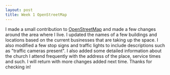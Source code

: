 ```yaml
---
layout: post
title: Week 1 OpenStreetMap
---
```


I made a small contribution to [OpenStreetMap](www.openstreetmap.org) and made a few changes around the area where I live. I updated the names of a few buildings and locations based on the current businesses that are taking up the space. I also modified a few stop signs and traffic lights to include descriptions such as "traffic cameras present". I also added some detailed information about the church I attend frequently with the address of the place, service times and such. I will return with more changes added next time. Thanks for checking in!  

